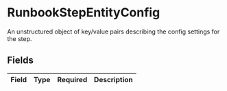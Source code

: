 # RunbookStepEntityConfig

An unstructured object of key/value pairs describing the config settings for the step.


## Fields

| Field       | Type        | Required    | Description |
| ----------- | ----------- | ----------- | ----------- |